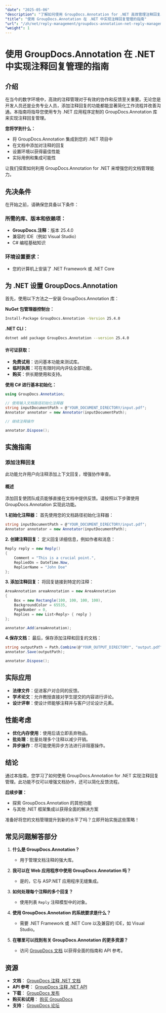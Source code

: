 ```yaml
---
"date": "2025-05-06"
"description": "了解如何使用 GroupDocs.Annotation for .NET 高效管理注释回复。本指南涵盖集成、添加回复以及实际用例。"
"title": "使用 GroupDocs.Annotation 在 .NET 中实现注释回复管理的指南"
"url": "/zh/net/reply-management/groupdocs-annotation-net-reply-management-guide/"
"weight": 1
---
```


# 使用 GroupDocs.Annotation 在 .NET 中实现注释回复管理的指南

## 介绍

在当今的数字环境中，高效的注释管理对于有效的协作和反馈至关重要。无论您是开发人员还是业务专业人员，添加注释回复的功能都能显著简化工作流程并改善沟通。本指南将指导您使用专为 .NET 应用程序定制的 GroupDocs.Annotation 库来实现注释回复管理。

**您将学到什么：**
- 将 GroupDocs.Annotation 集成到您的 .NET 项目中
- 在文档中添加对注释的回复
- 设置环境以获得最佳性能
- 实际用例和集成可能性

让我们探索如何利用 GroupDocs.Annotation for .NET 来增强您的文档管理能力。

## 先决条件

在开始之前，请确保您具备以下条件：

### 所需的库、版本和依赖项：
- **GroupDocs.注释**：版本 25.4.0
- 兼容的 IDE（例如 Visual Studio）
- C# 编程基础知识

### 环境设置要求：
- 您的计算机上安装了 .NET Framework 或 .NET Core

## 为 .NET 设置 GroupDocs.Annotation

首先，使用以下方法之一安装 GroupDocs.Annotation 库：

**NuGet 包管理器控制台：**
```bash
Install-Package GroupDocs.Annotation -Version 25.4.0
```

**.NET CLI：**
```bash
dotnet add package GroupDocs.Annotation --version 25.4.0
```

#### 许可证获取：
- **免费试用**：访问基本功能来测试库。
- **临时执照**：可在有限时间内评估全部功能。
- **购买**：供长期使用和支持。

**使用 C# 进行基本初始化：**
```csharp
using GroupDocs.Annotation;

// 使用输入文档路径初始化注释器
string inputDocumentPath = @"YOUR_DOCUMENT_DIRECTORY/input.pdf";
Annotator annotator = new Annotator(inputDocumentPath);

// 继续注释操作

annotator.Dispose();
```

## 实施指南

### 添加注释回复

此功能允许用户向注释添加上下文回复，增强协作审查。

#### 概述
添加回复使团队成员能够直接在文档中提供反馈。请按照以下步骤使用 GroupDocs.Annotation 实现此功能。

**1.初始化注释器：**
首先使用您的文档路径初始化注释器：
```csharp
string inputDocumentPath = @"YOUR_DOCUMENT_DIRECTORY/input.pdf";
Annotator annotator = new Annotator(inputDocumentPath);
```

**2. 创建注释回复：**
定义回复详细信息，例如作者和消息：
```csharp
Reply reply = new Reply()
{
    Comment = "This is a crucial point.",
    RepliedOn = DateTime.Now,
    ReplierName = "John Doe"
};
```

**3. 添加注释回复：**
将回复链接到特定的注释：
```csharp
AreaAnnotation areaAnnotation = new AreaAnnotation
{
    Box = new Rectangle(100, 100, 100, 100),
    BackgroundColor = 65535,
    PageNumber = 0,
    Replies = new List<Reply> { reply }
};

annotator.Add(areaAnnotation);
```

**4.保存文档：**
最后，保存添加注释和回复的文档：
```csharp
string outputPath = Path.Combine(@"YOUR_OUTPUT_DIRECTORY", "output.pdf");
annotator.Save(outputPath);

annotator.Dispose();
```

## 实际应用

- **法律文件**：促进客户对合同的反馈。
- **学术论文**：允许教授直接对学生提交的内容进行评论。
- **设计评审**：使设计师能够注释并与客户讨论设计元素。

## 性能考虑

- **优化内存使用**：使用后请立即丢弃物品。
- **批处理**：批量处理多个注释以减少开销。
- **异步操作**：尽可能使用异步方法进行非阻塞操作。

## 结论

通过本指南，您学习了如何使用 GroupDocs.Annotation for .NET 实现注释回复管理。此功能不仅可以增强文档协作，还可以简化反馈流程。

**后续步骤：**
- 探索 GroupDocs.Annotation 的其他功能
- 与其他 .NET 框架集成以获得全面的解决方案

准备好将您的文档管理提升到新的水平了吗？立即开始实施这些策略！

## 常见问题解答部分

1. **什么是 GroupDocs.Annotation？**
   - 用于管理文档注释的强大库。

2. **我可以在 Web 应用程序中使用 GroupDocs.Annotation 吗？**
   - 是的，它与 ASP.NET 应用程序无缝集成。

3. **如何处理每个注释的多个回复？**
   - 使用列表 `Reply` 注释模型中的对象。

4. **使用 GroupDocs.Annotation 的系统要求是什么？**
   - 需要 .NET Framework 或 .NET Core 以及兼容的 IDE，如 Visual Studio。

5. **在哪里可以找到有关 GroupDocs.Annotation 的更多资源？**
   - 访问 [GroupDocs 文档](https://docs.groupdocs.com/annotation/net/) 以获得全面的指南和 API 参考。

## 资源

- **文档**： [GroupDocs 注释 .NET 文档](https://docs.groupdocs.com/annotation/net/)
- **API 参考**： [GroupDocs 注释 .NET API](https://reference.groupdocs.com/annotation/net/)
- **下载**： [GroupDocs 发布](https://releases.groupdocs.com/annotation/net/)
- **购买和试用**： [购买 GroupDocs](https://purchase.groupdocs.com/buy)
- **支持**： [GroupDocs 论坛](https://forum.groupdocs.com/c/annotation/)